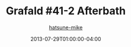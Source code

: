---
title: "Grafald #41-2 Afterbath"
type: "image"
date: 2013-07-29T01:00:00-04:00
draft: false
categories:
- blog
- projects
- grafald
image_path: "../img/2013/41-2.png"
alt_text: ""
is_subpage: true
author: "[hatsune-mike](https://cohost.org/hatsune-mike)"
---